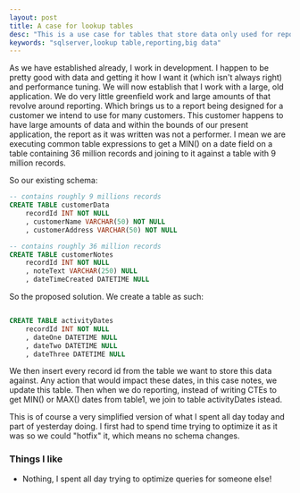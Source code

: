 ```yaml
---
layout: post
title: A case for lookup tables
desc: "This is a use case for tables that store data only used for reporting purposes."
keywords: "sqlserver,lookup table,reporting,big data"
---
```


As we have established already, I work in development.  I happen to be pretty good with data and getting it how I want it (which isn't always right) and performance tuning.  We will now establish that I work with a large, old application.  We do very little greenfield work and large amounts of that revolve around reporting.  Which brings us to a report being designed for a customer we intend to use for many customers.  This customer happens to have large amounts of data and within the bounds of our present application, the report as it was written was not a performer.  I mean we are executing common table expressions to get a MIN() on a date field on a table containing 36 million records and joining to it against a table with 9 million records.

So our existing schema:

```sql
-- contains roughly 9 millions records
CREATE TABLE customerData
	recordId INT NOT NULL
	, customerName VARCHAR(50) NOT NULL
	, customerAddress VARCHAR(50) NOT NULL

-- contains roughly 36 million records
CREATE TABLE customerNotes
	recordId INT NOT NULL
	, noteText VARCHAR(250) NULL
	, dateTimeCreated DATETIME NULL

```

So the proposed solution.  We create a table as such:

```sql

CREATE TABLE activityDates
	recordId INT NOT NULL
	, dateOne DATETIME NULL
	, dateTwo DATETIME NULL
	, dateThree DATETIME NULL

```

We then insert every record id from the table we want to store this data against.  Any action that would impact these dates, in this case notes, we update this table.  Then when we do reporting, instead of writing CTEs to get MIN() or MAX() dates from table1, we join to table activityDates istead.

This is of course a very simplified version of what I spent all day today and part of yesterday doing.  I first had to spend time trying to optimize it as it was so we could "hotfix" it, which means no schema changes.

### Things I like

+ Nothing, I spent all day trying to optimize queries for someone else!
